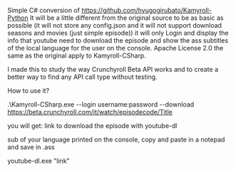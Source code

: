 Simple C# conversion of https://github.com/hyugogirubato/Kamyroll-Python
It will be a little different from the original source to be as basic as possible (it will not store any config.json and it will not support download seasons and movies (just simple episode)) it will only Login and display the info that youtube need to download the episode and show the ass subtitles of the local language for the user on the console.
Apache License 2.0 the same as the original apply to Kamyroll-CSharp.

I made this to study the way Crunchyroll Beta API works and to create a better way to find any API call type without testing.


How to use it?


 .\Kamyroll-CSharp.exe --login username:password --download https://beta.crunchyroll.com/it/watch/episodecode/Title

 you will get:
 link to download the episode with youtube-dl

 sub of your language printed on the console, copy and paste in a notepad and save in .ass

youtube-dl.exe "link"